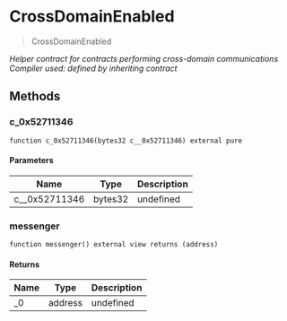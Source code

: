 # CrossDomainEnabled



> CrossDomainEnabled



*Helper contract for contracts performing cross-domain communications Compiler used: defined by inheriting contract*

## Methods

### c_0x52711346

```solidity
function c_0x52711346(bytes32 c__0x52711346) external pure
```





#### Parameters

| Name | Type | Description |
|---|---|---|
| c__0x52711346 | bytes32 | undefined

### messenger

```solidity
function messenger() external view returns (address)
```






#### Returns

| Name | Type | Description |
|---|---|---|
| _0 | address | undefined




